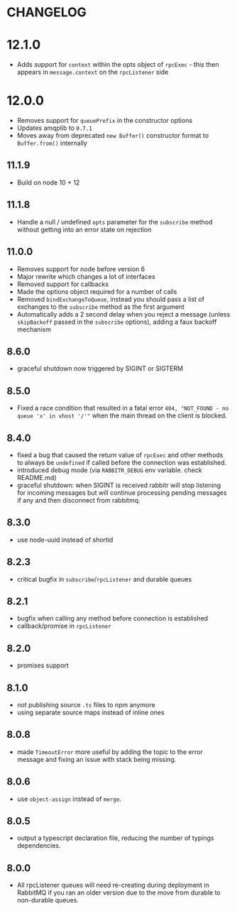 # CHANGELOG

# 12.1.0
- Adds support for `context` within the opts object of `rpcExec` - this then appears in `message.context` on the `rpcListener` side

# 12.0.0
- Removes support for `queuePrefix` in the constructor options
- Updates amqplib to `0.7.1`
- Moves away from deprecated `new Buffer()` constructor format to `Buffer.from()` internally

## 11.1.9
- Build on node 10 + 12

## 11.1.8
- Handle a null / undefined `opts` parameter for the `subscribe` method without getting into an error state on rejection

## 11.0.0
- Removes support for node before version 6
- Major rewrite which changes a lot of interfaces
- Removed support for callbacks
- Made the options object required for a number of calls
- Removed `bindExchangeToQueue`, instead you should pass a list of exchanges to the `subscribe` method as the first argument
- Automatically adds a 2 second delay when you reject a message (unless `skipBackoff` passed in the `subscribe` options), adding a faux backoff mechanism

## 8.6.0
- graceful shutdown now triggered by SIGINT or SIGTERM

## 8.5.0
- Fixed a race condition that resulted in a fatal error `404, "NOT_FOUND - no queue 'x' in vhost '/'"` when the main thread on the client is blocked.

## 8.4.0
- fixed a bug that caused the return value of `rpcExec` and other methods to always be `undefined` if called before the connection was established.
- introduced debug mode (via `RABBITR_DEBUG` env variable. check README.md)
- graceful shutdown: when SIGINT is received rabbitr will stop listening for incoming
messages but will continue processing pending messages if any and then disconnect from rabbitmq.

## 8.3.0
- use node-uuid instead of shortid

## 8.2.3
- critical bugfix in `subscribe`/`rpcListener` and durable queues

## 8.2.1
- bugfix when calling any method before connection is established
- callback/promise in `rpcListener`

## 8.2.0
- promises support

## 8.1.0
- not publishing source `.ts` files to npm anymore
- using separate source maps instead of inline ones

## 8.0.8
- made `TimeoutError` more useful by adding the topic to the error message and fixing an issue with stack being missing.

## 8.0.6
- use `object-assign` instead of `merge`.

## 8.0.5
- output a typescript declaration file, reducing the number of typings dependencies.

## 8.0.0
 * All rpcListener queues will need re-creating during deployment in RabbitMQ
  if you ran an older version due to the move from durable to non-durable queues.
